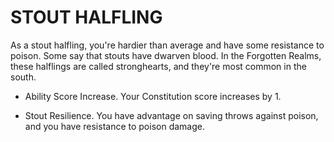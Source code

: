 # STOUT HALFLING

As a stout halfling, you're hardier than average and have some resistance to poison. Some say that stouts have dwarven blood. In the Forgotten Realms, these halflings are called stronghearts, and they're most common in the south.


-    Ability Score Increase. Your Constitution score increases by 1.

-    Stout Resilience. You have advantage on saving throws against poison, and you have resistance to poison damage.
